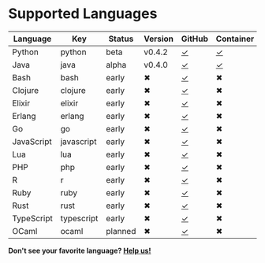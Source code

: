 
# Supported Languages

| Language    | Key        | Status | Version | GitHub    | Container | Annotations |
|-------------|------------|--------|---------|-----------|-----------|-------------|
| Python      | python     | beta   | v0.4.2  |[✓](https://github.com/bblfsh/python-driver) | [✓](https://hub.docker.com/r/bblfsh/python-driver/) | [✓](https://github.com/bblfsh/python-driver/blob/master/ANNOTATION.md) |
| Java        | java       | alpha  | v0.4.0  |[✓](https://github.com/bblfsh/java-driver) | [✓](https://hub.docker.com/r/bblfsh/java-driver/) | [✓](https://github.com/bblfsh/java-driver/blob/master/ANNOTATION.md) |
| Bash        | bash       | early  | ✖       | [✓](https://github.com/bblfsh/bash-driver) | ✖ | ✖ |
| Clojure     | clojure    | early  | ✖       | [✓](https://github.com/bblfsh/clojure-driver) | ✖ | ✖ |
| Elixir      | elixir     | early  | ✖       | [✓](https://github.com/bblfsh/elixir-driver) | ✖ | ✖ |
| Erlang      | erlang     | early  | ✖       | [✓](https://github.com/bblfsh/erlang-driver) | ✖ | ✖ |
| Go          | go         | early  | ✖       | [✓](https://github.com/bblfsh/go-driver) | ✖ | ✖ |
| JavaScript  | javascript | early  | ✖       | [✓](https://github.com/bblfsh/javascript-driver) | ✖ | ✖ |
| Lua         | lua        | early  | ✖       | [✓](https://github.com/bblfsh/lua-driver) | ✖ | ✖ |
| PHP         | php        | early  | ✖       | [✓](https://github.com/bblfsh/php-driver) | ✖ | ✖ |
| R           | r          | early  | ✖       | [✓](https://github.com/bblfsh/r-driver) | ✖ | ✖ |
| Ruby        | ruby       | early  | ✖       | [✓](https://github.com/bblfsh/ruby-driver) | ✖ | ✖ |
| Rust        | rust       | early  | ✖       | [✓](https://github.com/bblfsh/rust-driver) | ✖ | ✖ |
| TypeScript  | typescript | early  | ✖       | [✓](https://github.com/bblfsh/typescript-driver) | ✖ | ✖ |
| OCaml       | ocaml      | planned  | ✖     | [✓](https://github.com/bblfsh/ocaml-driver) | ✖ | ✖ |

**Don't see your favorite language? [Help us!](community.md)**

